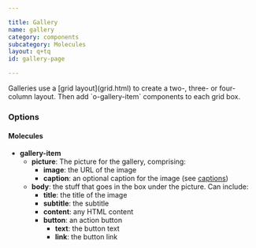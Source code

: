 ```yaml
---

title: Gallery
name: gallery
category: components
subcategory: Molecules
layout: q+tq
id: gallery-page

---
```


<p class="lead">Galleries use a [grid layout](grid.html) to create a two-, three- or four-column layout. Then add `o-gallery-item` components to each grid box.</p>

<script>
var g1 = {
  "gallery-item": {
    "picture": {
      "image": "http://lorempixel.com/244/122/people/1"
    },
    "body": {
      "content": "<p>The University is in the middle of an unprecedented period of expansion and renewal.</p>"
    }
  }
};
var g2 = {
  "gallery-item": {
    "picture": {
      "image": "http://lorempixel.com/244/122/people/4"
    },
    "body": {
      "content": "<p>We have invested in 20 new buildings on Heslington West.</p>"
    }
  }
};
var g3 = {
  "gallery-item": {
    "picture": {
      "image": "http://lorempixel.com/244/122/people/7"
    },
    "body": {
      "content": "<p>Our investment in new colleges mean it has never been a better time to join our student body or research groups at York.</p>"
    }
  }
};
component("grid", { "atoms": [
  { "grid-row": { "atoms": [
    { "grid-box": { "size": "third", "atoms": g1 } },
    { "grid-box": { "size": "third", "atoms": g2 } },
    { "grid-box": { "size": "third", "atoms": g3 } }
  ] } },
  { "grid-row": { "atoms": [
    { "grid-box": { "size": "third", "atoms": g2 } },
    { "grid-box": { "size": "third", "atoms": g3 } },
    { "grid-box": { "size": "third", "atoms": g1 } }
  ] } },
  { "grid-row": { "atoms": [
    { "grid-box": { "size": "third", "atoms": g3 } },
    { "grid-box": { "size": "third", "atoms": g2 } },
    { "grid-box": { "size": "third", "atoms": g1 } }
  ] } }
] });

</script>


### Options

#### Molecules


* **gallery-item**
  * **picture**: The picture for the gallery, comprising:
    * **image**: the URL of the image
    * **caption**: an optional caption for the image (see [captions](caption.html))
  * **body**: the stuff that goes in the box under the picture. Can include:
    * **title**: the title of the image
    * **subtitle**: the subtitle
    * **content**: any HTML content
    * **button**: an action button
      * **text**: the button text
      * **link**: the button link
